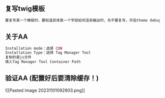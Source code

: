 ## 复写twig模板
```php
要复写某一个模板时，要知道具体某一个字段如何渲染输出时，先不要复写，开启theme debug看那个字段的信息
```
## 关于AA
```php
Installation mode：选择 CDN
Installation Type：选择 Tag Manager Tool
复制的是js文件
填入Tag Manager Tool Container Path
```
## 验证AA (配置好后要清除缓存！)
![[Pasted image 20231101092903.png]]